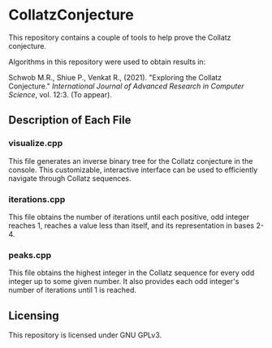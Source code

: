 # CollatzConjecture

This repository contains a couple of tools to help prove the Collatz conjecture.

Algorithms in this repository were used to obtain results in:

Schwob M.R., Shiue P., Venkat R., (2021). "Exploring the Collatz Conjecture." _International Journal of Advanced Research in Computer Science_, vol. 12:3. (To appear).

## Description of Each File

### visualize.cpp

This file generates an inverse binary tree for the Collatz conjecture in the console. This customizable, interactive interface can be used to efficiently navigate through Collatz sequences.

### iterations.cpp

This file obtains the number of iterations until each positive, odd integer reaches 1, reaches a value less than itself, and its representation in bases 2-4.

### peaks.cpp

This file obtains the highest integer in the Collatz sequence for every odd integer up to some given number. It also provides each odd integer's number of iterations until 1 is reached.

## Licensing

This repository is licensed under GNU GPLv3.
